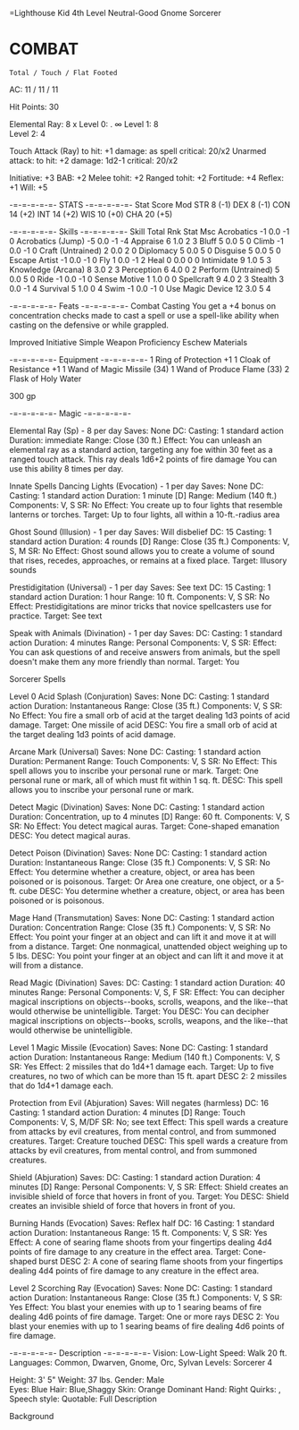 =Lighthouse Kid 
4th Level Neutral-Good Gnome Sorcerer

COMBAT
======
    Total / Touch / Flat Footed
AC: 11    / 11    / 11

Hit Points: 	30		

Elemental Ray:	8 		x
Level 0:		.		∞
Level 1:		8 		
Level 2:		4		

Touch Attack (Ray)
	to hit:       +1
	damage:       as spell
	critical:     20/x2
Unarmed attack:
	to hit:       +2
	damage:       1d2-1
	critical:     20/x2

Initiative:   +3
BAB:          +2
Melee tohit:  +2
Ranged tohit: +2
Fortitude:    +4
Reflex:       +1
Will:         +5


-=-=-=-=-=- STATS -=-=-=-=-=-
Stat    Score   Mod
STR      8       (-1)
DEX      8       (-1)
CON      14      (+2)
INT      14      (+2)
WIS      10      (+0)
CHA      20      (+5)


-=-=-=-=-=- Skills -=-=-=-=-=-
Skill                   Total   Rnk     Stat    Msc
Acrobatics               -1       0.0      -1       0
Acrobatics (Jump)        -5       0.0      -1       -4
Appraise                 6        1.0      2        3
Bluff                    5        0.0      5        0
Climb                    -1       0.0      -1       0
Craft (Untrained)        2        0.0      2        0
Diplomacy                5        0.0      5        0
Disguise                 5        0.0      5        0
Escape Artist            -1       0.0      -1       0
Fly                      1        0.0      -1       2
Heal                     0        0.0      0        0
Intimidate               9        1.0      5        3
Knowledge (Arcana)       8        3.0      2        3
Perception               6        4.0      0        2
Perform (Untrained)      5        0.0      5        0
Ride                     -1       0.0      -1       0
Sense Motive             1        1.0      0        0
Spellcraft               9        4.0      2        3
Stealth                  3        0.0      -1       4
Survival                 5        1.0      0        4
Swim                     -1       0.0      -1       0
Use Magic Device         12       3.0      5        4

                                                    
-=-=-=-=-=- Feats -=-=-=-=-=-
Combat Casting
  You get a +4 bonus on concentration checks made to cast a spell or use a spell-like ability when casting on the defensive or while grappled.
  
Improved Initiative
Simple Weapon Proficiency
Eschew Materials

 
-=-=-=-=-=- Equipment -=-=-=-=-=-
1	Ring of Protection +1
1	Cloak of Resistance +1
1	Wand of Magic Missile (34)
1	Wand of Produce Flame (33)
2	Flask of Holy Water

300 gp

-=-=-=-=-=- Magic -=-=-=-=-=-

Elemental Ray (Sp)  - 8 per day
Saves: None
DC:
Casting: 1 standard action
Duration: immediate
Range: Close (30 ft.)
Effect: You can unleash an elemental ray as a standard action, targeting any foe within 30 feet as a ranged touch attack. This ray deals 1d6+2 points of fire damage You can use this ability 8 times per day. 

Innate Spells
Dancing Lights (Evocation) - 1 per day
Saves: None
DC: 
Casting: 1 standard action
Duration: 1 minute [D]
Range: Medium (140 ft.)
Components: V, S
SR: No
Effect: You create up to four lights that resemble lanterns or torches.
Target:	Up to four lights, all within a 10-ft.-radius area

Ghost Sound (Illusion) - 1 per day
Saves: Will disbelief
DC: 15
Casting: 1 standard action
Duration: 4 rounds [D]
Range: Close (35 ft.)
Components: V, S, M
SR: No
Effect: Ghost sound allows you to create a volume of sound that rises, recedes, approaches, or remains at a fixed place.
Target:	Illusory sounds

Prestidigitation (Universal) - 1 per day
Saves: See text
DC: 15
Casting: 1 standard action
Duration: 1 hour
Range: 10 ft.
Components: V, S
SR: No
Effect: Prestidigitations are minor tricks that novice spellcasters use for practice.
Target:	See text

Speak with Animals (Divination) - 1 per day
Saves: 
DC: 
Casting: 1 standard action
Duration: 4 minutes
Range: Personal
Components: V, S
SR: 
Effect: You can ask questions of and receive answers from animals, but the spell doesn't make them any more friendly than normal.
Target:	You

Sorcerer Spells

Level 0
Acid Splash (Conjuration)
Saves: None	DC: 	Casting: 1 standard action
Duration: Instantaneous	Range: Close (35 ft.)	Components: V, S
SR: No	Effect: You fire a small orb of acid at the target dealing 1d3 points of acid damage.	Target: One missile of acid
DESC: You fire a small orb of acid at the target dealing 1d3 points of acid damage.

Arcane Mark (Universal)
Saves: None	DC: 	Casting: 1 standard action
Duration: Permanent	Range: Touch	Components: V, S
SR: No	Effect: This spell allows you to inscribe your personal rune or mark.	Target: One personal rune or mark, all of which must fit within 1 sq. ft.
DESC:  This spell allows you to inscribe your personal rune or mark.

Detect Magic (Divination)
Saves: None	DC: 	Casting: 1 standard action
Duration: Concentration, up to 4 minutes [D]	Range: 60 ft.	Components: V, S
SR: No	Effect: You detect magical auras.	Target: Cone-shaped emanation
DESC: You detect magical auras.

Detect Poison (Divination)
Saves: None	DC: 	Casting: 1 standard action
Duration: Instantaneous	Range: Close (35 ft.)	Components: V, S
SR: No	Effect: You determine whether a creature, object, or area has been poisoned or is poisonous.	Target: Or Area one creature, one object, or a 5-ft. cube
DESC: You determine whether a creature, object, or area has been poisoned or is poisonous.

Mage Hand (Transmutation)
Saves: None	DC: 	Casting: 1 standard action
Duration: Concentration	Range: Close (35 ft.)	Components: V, S
SR: No	Effect: You point your finger at an object and can lift it and move it at will from a distance.	Target: One nonmagical, unattended object weighing up to 5 lbs.
DESC: You point your finger at an object and can lift it and move it at will from a distance.

Read Magic (Divination)
Saves: 	DC: 	Casting: 1 standard action
Duration: 40 minutes	Range: Personal	Components: V, S, F
SR: 	Effect: You can decipher magical inscriptions on objects--books, scrolls, weapons, and the like--that would otherwise be unintelligible.	Target: You
DESC: You can decipher magical inscriptions on objects--books, scrolls, weapons, and the like--that would otherwise be unintelligible.
 
 
Level 1
Magic Missile (Evocation)
Saves: None	DC: 	Casting: 1 standard action
Duration: Instantaneous	Range: Medium (140 ft.)	Components: V, S
SR: Yes	Effect: 2 missiles that do 1d4+1 damage each.	Target: Up to five creatures, no two of which can be more than 15 ft. apart
DESC 2:  2 missiles that do 1d4+1 damage each.

Protection from Evil (Abjuration)
Saves: Will negates (harmless)	DC: 16	Casting: 1 standard action
Duration: 4 minutes [D]	Range: Touch	Components: V, S, M/DF
SR: No; see text	Effect: This spell wards a creature from attacks by evil creatures, from mental control, and from summoned creatures.	Target: Creature touched
DESC: This spell wards a creature from attacks by evil creatures, from mental control, and from summoned creatures.

Shield (Abjuration)
Saves: 	DC: 	Casting: 1 standard action
Duration: 4 minutes [D]	Range: Personal	Components: V, S
SR: 	Effect: Shield creates an invisible shield of force that hovers in front of you.	Target: You
DESC: Shield creates an invisible shield of force that hovers in front of you.

Burning Hands (Evocation)
Saves: Reflex half	DC: 16	Casting: 1 standard action
Duration: Instantaneous	Range: 15 ft.	Components: V, S
SR: Yes	Effect: A cone of searing flame shoots from your fingertips dealing 4d4 points of fire damage to any creature in the effect area.	Target: Cone-shaped burst
DESC 2:  A cone of searing flame shoots from your fingertips dealing 4d4 points of fire damage to any creature in the effect area.
 
 
Level 2
Scorching Ray (Evocation)
Saves: None	DC: 	Casting: 1 standard action
Duration: Instantaneous	Range: Close (35 ft.)	Components: V, S
SR: Yes	Effect: You blast your enemies with up to 1 searing beams of fire dealing 4d6 points of fire damage.	Target: One or more rays
DESC 2:  You blast your enemies with up to 1 searing beams of fire dealing 4d6 points of fire damage.
 

-=-=-=-=-=- Description -=-=-=-=-=-
Vision:     Low-Light
Speed:      Walk 20 ft.
Languages:  Common, Dwarven, Gnome, Orc, Sylvan
Levels:		Sorcerer 4

Height: 3' 5"             Weight: 37 lbs.                 Gender: Male	
Eyes:   Blue             Hair: Blue,Shaggy              Skin: Orange
Dominant Hand: Right      Quirks: , 	
Speech style:        Quotable: 
Full Description

Background

